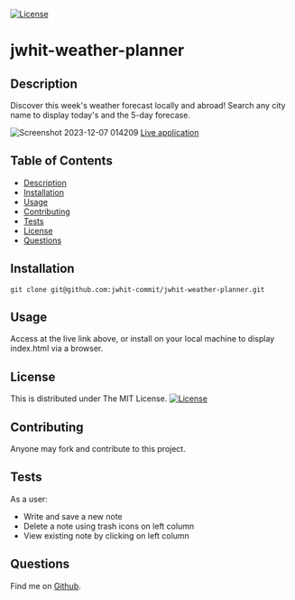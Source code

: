 [![License](https://img.shields.io/badge/License-MIT-yellow.svg)](https://opensource.org/licenses/MIT)
# jwhit-weather-planner


## Description
Discover this week's weather forecast locally and abroad! Search any city name to display today's and the 5-day forecase. 

![Screenshot 2023-12-07 014209](https://github.com/jwhit-commit/jwhit-weather-planner/assets/28734055/bdf47633-fd7d-4faa-9312-104c84236b52)
[Live application](https://jwhit-commit.github.io/jwhit-weather-planner/)

## Table of Contents
- [Description](#description)
- [Installation](#installation)
- [Usage](#usage)
- [Contributing](#contributing)
- [Tests](#tests)
- [License](#license)
- [Questions](#questions)

## Installation
`git clone git@github.com:jwhit-commit/jwhit-weather-planner.git`

## Usage
Access at the live link above, or install on your local machine to display index.html via a browser.

## License
This is distributed under The MIT License. [![License](https://img.shields.io/badge/License-MIT-yellow.svg)](https://opensource.org/licenses/MIT)

## Contributing
Anyone may fork and contribute to this project.

## Tests
As a user:
- Write and save a new note
- Delete a note using trash icons on left column
- View existing note by clicking on left column

## Questions
Find me on [Github](https://github.com/jwhit-commit).
